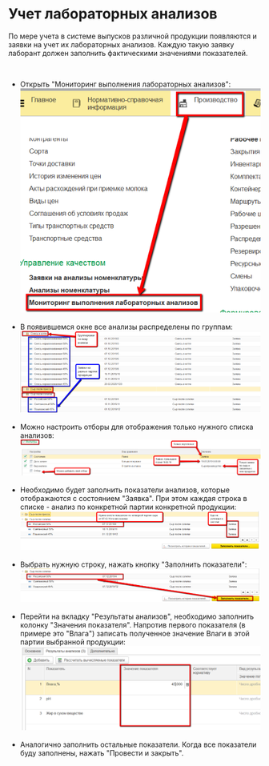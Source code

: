 # Учет лабораторных анализов


По мере учета в системе выпусков различной продукции появляются и заявки
на учет их лабораторных анализов. Каждую такую заявку лаборант должен
заполнить фактическими значениями показателей.

 

-   Открыть "Мониторинг выполнения лабораторных анализов":
    ![](LabAnalysis.assets/drex_uchet_laboratornykh_analizov_4_custom.png)
     
-   В появившемся окне все анализы распределены по группам:
    ![](LabAnalysis.assets/drex_uchet_laboratornykh_analizov_4_custom_2.png)
     
-   Можно настроить отборы для отображения только нужного списка
    анализов:
    ![](LabAnalysis.assets/drex_uchet_laboratornykh_analizov_4_custom_3.png)
     
-   Необходимо будет заполнить показатели анализов, которые отображаются
    с состоянием "Заявка". При этом каждая строка в списке - анализ по
    конкретной партии конкретной продукции:
    ![](LabAnalysis.assets/drex_uchet_laboratornykh_analizov_4_custom_4.png)
     
-   Выбрать нужную строку, нажать кнопку "Заполнить показатели":\
    ![](LabAnalysis.assets/drex_uchet_laboratornykh_analizov_4_custom_5.png)
     
-   Перейти на вкладку "Результаты анализов", необходимо заполнить
    колонку "Значения показателя".
    Напротив первого показателя (в примере это "Влага") записать
    полученное значение Влаги в этой партии выбранной продукции:
    ![](LabAnalysis.assets/drex_uchet_laboratornykh_analizov_4_custom_6.png)
     
-   Аналогично заполнить остальные показатели. Когда все показатели буду
    заполнены, нажать "Провести и закрыть".

 
